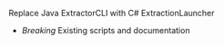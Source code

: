 Replace Java ExtractorCLI with C# ExtractionLauncher
-   *Breaking* Existing scripts and documentation
